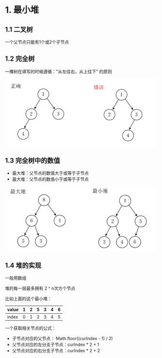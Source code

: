 # 1. 最小堆

## 1.1 二叉树

一个父节点只能有1个或2个子节点

## 1.2 完全树

一棵树在填写的时候遵循：”从左往右，从上往下” 的原则

![image-20240116173350627](../../../public/assets/images/complete-tree.png)

## 1.3 完全树中的数值

- 最大堆：父节点的数值大于或等于子节点
- 最大堆：父节点的数值小于或等于子节点

![image-20240116173808930](../../../public/assets/images/complete-tree-value.png)

## 1.4 堆的实现

一般用数组

堆的每一层最多拥有 2 ^ n次方个节点

比如上面的这个最小堆：

| value | 1    | 2    | 5    | 3    | 4    | 6    |
| ----- | ---- | ---- | ---- | ---- | ---- | ---- |
| index | 0    | 1    | 2    | 3    | 4    | 5    |

一个获取相关节点的公式：

- 子节点对应的父节点： Math.floor((curIndex - 1) / 2)
- 父节点对应的左分支子节点：curIndex * 2 + 1
- 父节点对应的右分支子节点：curIndex * 2 + 2
